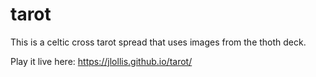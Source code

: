 # tarot

This is a celtic cross tarot spread that uses images from the thoth deck.

Play it live here: https://jlollis.github.io/tarot/